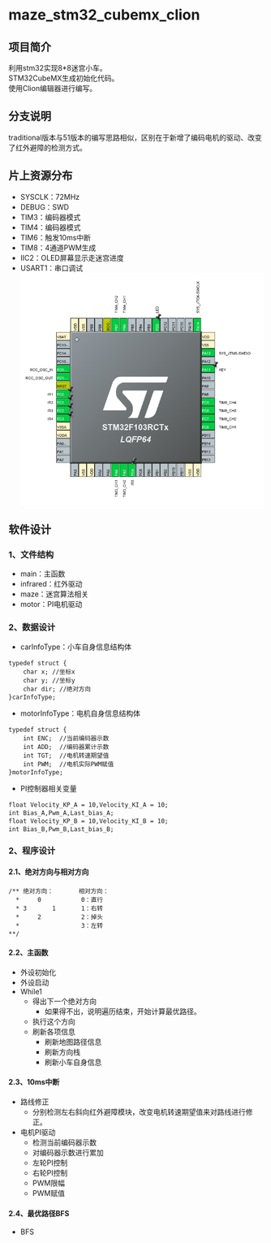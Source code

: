 # maze_stm32_cubemx_clion
## 项目简介
利用stm32实现8*8迷宫小车。  
STM32CubeMX生成初始化代码。  
使用Clion编辑器进行编写。  
## 分支说明
traditional版本与51版本的编写思路相似，区别在于新增了编码电机的驱动、改变了红外避障的检测方式。  
## 片上资源分布  
+ SYSCLK：72MHz  
+ DEBUG：SWD  
+ TIM3：编码器模式  
+ TIM4：编码器模式  
+ TIM6：触发10ms中断  
+ TIM8：4通道PWM生成  
+ IIC2：OLED屏幕显示走迷宫进度  
+ USART1：串口调试  
![avatar](PIC/1.png)  
## 软件设计
### 1、文件结构
+ main：主函数
+ infrared：红外驱动
+ maze：迷宫算法相关
+ motor：PI电机驱动
### 2、数据设计
+ carInfoType：小车自身信息结构体
````
typedef struct {
    char x; //坐标x
    char y; //坐标y
    char dir; //绝对方向
}carInfoType;
````
+ motorInfoType：电机自身信息结构体
````
typedef struct {
    int ENC;  //当前编码器示数
    int ADD;  //编码器累计示数
    int TGT;  //电机转速期望值
    int PWM;  //电机实际PWM赋值
}motorInfoType;
````
+ PI控制器相关变量
````
float Velocity_KP_A = 10,Velocity_KI_A = 10;
int Bias_A,Pwm_A,Last_bias_A;
float Velocity_KP_B = 10,Velocity_KI_B = 10;
int Bias_B,Pwm_B,Last_bias_B;
````
### 2、程序设计
#### 2.1、绝对方向与相对方向
````
/** 绝对方向：       相对方向：
  *     0           0：直行
  * 3       1       1：右转
  *     2           2：掉头
  *                 3：左转
**/
````
#### 2.2、主函数
+ 外设初始化
+ 外设启动
+ While1
    + 得出下一个绝对方向
        + 如果得不出，说明遍历结束，开始计算最优路径。
    + 执行这个方向
    + 刷新各项信息
        + 刷新地图路径信息
        + 刷新方向栈
        + 刷新小车自身信息
#### 2.3、10ms中断
+ 路线修正
    + 分别检测左右斜向红外避障模块，改变电机转速期望值来对路线进行修正。
+ 电机PI驱动  
    + 检测当前编码器示数
    + 对编码器示数进行累加
    + 左轮PI控制
    + 右轮PI控制
    + PWM限幅
    + PWM赋值
#### 2.4、最优路径BFS
+ BFS

  